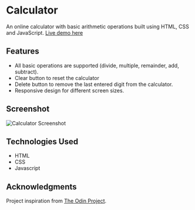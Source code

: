 # Calculator

An online calculator with basic arithmetic operations built using HTML, CSS and JavaScript. [Live demo here](https://scott-gianan.github.io/scott-calculator/)

## Features

- All basic operations are supported (divide, multiple, remainder, add, subtract).
- Clear button to reset the calculator
- Delete button to remove the last entered digit from the calculator.
- Responsive design for different screen sizes.

## Screenshot

![Calculator Screenshot](https://i.imgur.com/XRczZWr.png)

## Technologies Used

- HTML
- CSS
- Javascript

## Acknowledgments

Project inspiration from [The Odin Project](https://www.theodinproject.com/).
